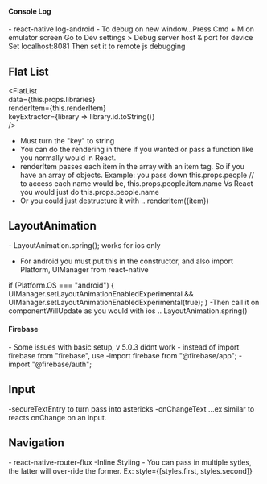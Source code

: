 <h4>Console Log</h4>
- react-native log-android
- To debug on new window...Press Cmd + M on emulator screen
    Go to Dev settings > Debug server host & port for device
    Set localhost:8081
    Then set it to remote js debugging

<h2>Flat List</h2>

<FlatList <br>
data={this.props.libraries} <br>
renderItem={this.renderItem} <br>
keyExtractor={library => library.id.toString()} <br>
/>

- Must turn the "key" to string
- You can do the rendering in there if you wanted or pass a function like you normally would in React.
- renderItem passes each item in the array with an item tag. So if you have an array of objects.
  Example: you pass down this.props.people // to access each name would be, this.props.people.item.name
  Vs React you would just do this.props.people.name
- Or you could just destructure it with .. renderItem({item})

<h2>LayoutAnimation</h2>
-   LayoutAnimation.spring(); works for ios only

- For android you must put this in the constructor, and also import Platform,
  UIManager from react-native

if (Platform.OS === "android") {
UIManager.setLayoutAnimationEnabledExperimental &&
UIManager.setLayoutAnimationEnabledExperimental(true);
}
-Then call it on componentWillUpdate as you would with ios .. LayoutAnimation.spring()

<h4>Firebase</h4>
- Some issues with basic setup, v 5.0.3 didnt work
- instead of import firebase from "firebase", use
      -import firebase from "@firebase/app";
      -import "@firebase/auth";

<h2>Input</h2>
  -secureTextEntry to turn pass into astericks
  -onChangeText  ...ex similar to reacts onChange on an input.

<h2>Navigation</h2>
- react-native-router-flux
    -<Scene
        - key="login" component={LoginForm}
         - title="Login (navbar title)"
          - initial , shows initial scene

<h2>Inline Styling</h2>
  - You can pass in multiple sytles, the latter will over-ride the former. Ex: style={[styles.first, styles.second]}
